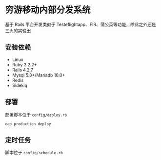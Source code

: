 # 穷游移动内部分发系统

基于 Rails 平台开发类似于 Testeflightapp、FIR、蒲公英等功能，除此之外还是三火的实验田

## 安装依赖

- Linux
- Ruby 2.2.2+
- Rails 4.2.7
- Mysql 5.3+/Mariadb 10.0+
- Redis
- Sidekiq


## 部署

部署脚本位于 `config/deploy.rb`

```
cap production deploy
```

## 定时任务

脚本位于 `config/schedule.rb`
